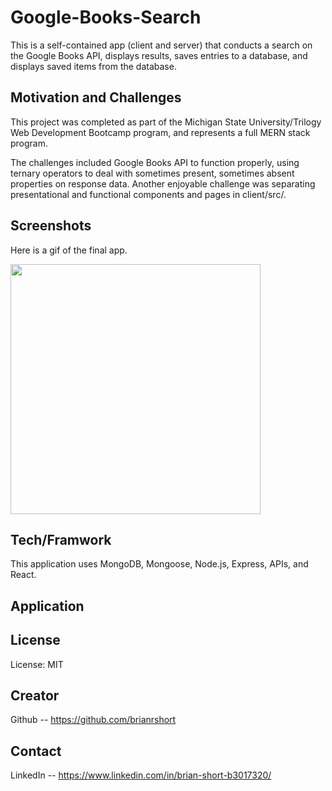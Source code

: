 # Google-Books-Search

This is a self-contained app (client and server) that conducts a search on the Google Books API, displays results, saves entries to a database, and displays saved items from the database.

## Motivation and Challenges
This project was completed as part of the Michigan State University/Trilogy Web Development Bootcamp program, and represents a full MERN stack program. 

The challenges included Google Books API to function properly, using ternary operators to deal with sometimes present, sometimes absent properties on response data. Another enjoyable challenge was separating presentational and functional components and pages in client/src/. 


## Screenshots
Here is a gif of the final app.


<img src="/assets/App.gif?raw=true" width="400px">

## Tech/Framwork
This application uses MongoDB, Mongoose, Node.js, Express, APIs, and React. 

## Application

## License
License: MIT

## Creator
Github -- https://github.com/brianrshort 

## Contact
LinkedIn -- https://www.linkedin.com/in/brian-short-b3017320/